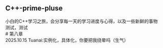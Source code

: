 ## C++-prime-pluse
小白的C++学习之旅，会分享每一天的学习进度与心得，以及一些新鲜的事物
<br>测试，测试
<br># 第八章
<br>2025.10.15 Tuanai:实例化，具体化，你要把我绕晕吗（生气）
